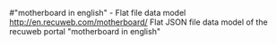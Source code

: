 #"motherboard in english" - Flat file data model
http://en.recuweb.com/motherboard/
Flat JSON file data model of the recuweb portal "motherboard in english"
